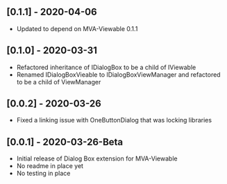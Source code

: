 ## [0.1.1] - 2020-04-06
- Updated to depend on MVA-Viewable 0.1.1

## [0.1.0] - 2020-03-31
- Refactored inheritance of IDialogBox to be a child of IViewable
- Renamed IDialogBoxVieable to IDialogBoxViewManager and refactored to be a child of ViewManager

## [0.0.2] - 2020-03-26
- Fixed a linking issue with OneButtonDialog that was locking libraries

## [0.0.1] - 2020-03-26-Beta
- Initial release of Dialog Box extension for MVA-Viewable
- No readme in place yet
- No testing in place
